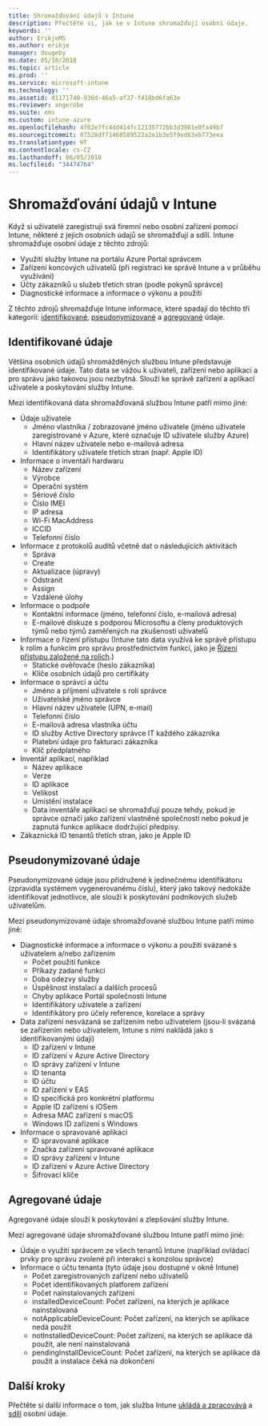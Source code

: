 ```yaml
---
title: Shromažďování údajů v Intune
description: Přečtěte si, jak se v Intune shromažďují osobní údaje.
keywords: ''
author: ErikjeMS
ms.author: erikje
manager: dougeby
ms.date: 05/18/2018
ms.topic: article
ms.prod: ''
ms.service: microsoft-intune
ms.technology: ''
ms.assetid: d1171740-936d-46a5-af37-f418bd6fa63e
ms.reviewer: angerobe
ms.suite: ems
ms.custom: intune-azure
ms.openlocfilehash: 4f02e7fc4dd414fc12135772bb3d3981e0fa49b7
ms.sourcegitcommit: 07528df71460589522a2e1b3e5f9ed63eb773eea
ms.translationtype: HT
ms.contentlocale: cs-CZ
ms.lasthandoff: 06/05/2018
ms.locfileid: "34474764"
---
```

# <a name="data-collection-in-intune"></a>Shromažďování údajů v Intune

Když si uživatelé zaregistrují svá firemní nebo osobní zařízení pomocí Intune, některé z jejich osobních údajů se shromažďují a sdílí. Intune shromažďuje osobní údaje z těchto zdrojů:

- Využití služby Intune na portálu Azure Portal správcem
- Zařízení koncových uživatelů (při registraci ke správě Intune a v průběhu využívání)
- Účty zákazníků u služeb třetích stran (podle pokynů správce)
- Diagnostické informace a informace o výkonu a použití

Z těchto zdrojů shromažďuje Intune informace, které spadají do těchto tří kategorií: [identifikované](#identified-data), [pseudonymizované](#pseudonymized-data) a [agregované](#aggregated-data) údaje.

## <a name="identified-data"></a>Identifikované údaje

Většina osobních údajů shromážděných službou Intune představuje identifikované údaje. Tato data se vážou k uživateli, zařízení nebo aplikaci a pro správu jako takovou jsou nezbytná. Slouží ke správě zařízení a aplikací uživatele a poskytování služby Intune.

Mezi identifikovaná data shromažďovaná službou Intune patří mimo jiné: 

- Údaje uživatele
    - Jméno vlastníka / zobrazované jméno uživatele (jméno uživatele zaregistrované v Azure, které označuje ID uživatele služby Azure)
    - Hlavní název uživatele nebo e-mailová adresa
    - Identifikátory uživatele třetích stran (např. Apple ID)
- Informace o inventáři hardwaru
    - Název zařízení
    - Výrobce
    - Operační systém
    - Sériové číslo
    - Číslo IMEI
    - IP adresa
    - Wi-Fi MacAddress
    - ICCID
    - Telefonní číslo
- Informace z protokolů auditů včetně dat o následujících aktivitách
    - Správa
    - Create
    - Aktualizace (úpravy)
    - Odstranit
    - Assign
    - Vzdálené úlohy
- Informace o podpoře
    - Kontaktní informace (jméno, telefonní číslo, e-mailová adresa)
    - E-mailové diskuze s podporou Microsoftu a členy produktových týmů nebo týmů zaměřených na zkušenosti uživatelů
- Informace o řízení přístupu (Intune tato data využívá ke správě přístupu k rolím a funkcím pro správu prostřednictvím funkcí, jako je [Řízení přístupu založené na rolích](role-based-access-control.md).)
    - Statické ověřovače (heslo zákazníka)
    - Klíče osobních údajů pro certifikáty 
- Informace o správci a účtu
    - Jméno a příjmení uživatele s rolí správce
    - Uživatelské jméno správce
    - Hlavní název uživatele (UPN, e-mail)
    - Telefonní číslo
    - E-mailová adresa vlastníka účtu
    - ID služby Active Directory správce IT každého zákazníka
    - Platební údaje pro fakturaci zákazníka
    - Klíč předplatného
- Inventář aplikací, například
    - Název aplikace
    - Verze
    - ID aplikace
    - Velikost
    - Umístění instalace
    - Data inventáře aplikací se shromažďují pouze tehdy, pokud je správce označí jako zařízení vlastněné společností nebo pokud je zapnutá funkce aplikace dodržující předpisy.  
- Zákaznická ID tenantů třetích stran, jako je Apple ID 

## <a name="pseudonymized-data"></a>Pseudonymizované údaje

Pseudonymizované údaje jsou přidružené k jedinečnému identifikátoru (zpravidla systémem vygenerovanému číslu), který jako takový nedokáže identifikovat jednotlivce, ale slouží k poskytování podnikových služeb uživatelům. 

Mezi pseudonymizované údaje shromažďované službou Intune patří mimo jiné: 

- Diagnostické informace a informace o výkonu a použití svázané s uživatelem a/nebo zařízením
    - Počet použití funkce
    - Příkazy zadané funkci
    - Doba odezvy služby
    - Úspěšnost instalací a dalších procesů
    - Chyby aplikace Portál společnosti Intune
    - Identifikátory uživatele a zařízení
    - Identifikátory pro účely reference, korelace a správy 
- Data zařízení nesvázaná se zařízením nebo uživatelem (jsou-li svázaná se zařízením nebo uživatelem, Intune s nimi nakládá jako s identifikovanými údaji)
    - ID zařízení v Intune
    - ID zařízení v Azure Active Directory
    - ID správy zařízení v Intune
    - ID tenanta
    - ID účtu
    - ID zařízení v EAS
    - ID specifická pro konkrétní platformu
    - Apple ID zařízení s iOSem
    - Adresa MAC zařízení s macOS
    - Windows ID zařízení s Windows
- Informace o spravované aplikaci
    - ID spravované aplikace
    - Značka zařízení spravované aplikace
    - ID správy zařízení v Intune
    - ID zařízení v Azure Active Directory
    - Šifrovací klíče

## <a name="aggregated-data"></a>Agregované údaje

Agregované údaje slouží k poskytování a zlepšování služby Intune. 

Mezi agregované údaje shromažďované službou Intune patří mimo jiné: 

- Údaje o využití správcem ze všech tenantů Intune (například ovládací prvky pro správu zvolené při interakci s konzolou správce)
- Informace o účtu tenanta (tyto údaje jsou dostupné v okně Intune)
    - Počet zaregistrovaných zařízení nebo uživatelů
    - Počet identifikovaných platforem zařízení  
    - Počet nainstalovaných zařízení
    - installedDeviceCount: Počet zařízení, na kterých je aplikace nainstalovaná
    - notApplicableDeviceCount: Počet zařízení, na kterých se aplikace nedá použít
    - notInstalledDeviceCount: Počet zařízení, na kterých se aplikace dá použít, ale není nainstalovaná
    - pendingInstallDeviceCount: Počet zařízení, na kterých se aplikace dá použít a instalace čeká na dokončení
    
## <a name="next-steps"></a>Další kroky

Přečtěte si další informace o tom, jak služba Intune [ukládá a zpracovává](privacy-data-store-process.md) a [sdílí](privacy-data-secure-share.md) osobní údaje. 